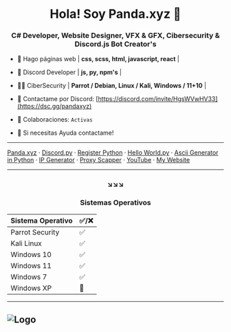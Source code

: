 <h1 align="center">Hola! Soy Panda.xyz 👋</h1>
<h3 align="center">C# Developer, Website Designer, VFX & GFX, Cibersecurity & Discord.js Bot Creator's</h3>



- 🎉 Hago páginas web | **css, scss, html, javascript, react** |

- 🔧 Discord Developer | **js, py, npm's** |

- 👨‍💻 CiberSecurity | **Parrot / Debian, Linux / Kali, Windows / 11+10** |

- 💬 Contactame por Discord: [https://discord.com/invite/HgsWVwHV33](https://dsc.gg/pandaxyz)

- 🤝 Colaboraciones: `Activas`

- 🚀 Si necesitas Ayuda contactame!
---

[Panda.xyz](https://pandaxyz.netlify.app/) · [Discord.py](https://github.com/Pandaxyz-xd/Discord-PyCommand/blob/main/Discord-PyCommand.py) · [Register Python](https://github.com/Pandaxyz-xd/register-by-inputs) · [Hello World.py](https://github.com/Pandaxyz-xd/HelloWorld-py) · [Ascii Generator in Python](https://github.com/Pandaxyz-xd/ASCII-Generator) · [IP Generator](https://ip-generator.glitch.me/) · [Proxy Scapper](https://github.com/Pandaxyz-xd/Proxy-Generator) · [YouTube](https://www.youtube.com/channel/UCjUTSEfVbWGrVcHZTas-low) · [My Website](https://pandaxyzzz.glitch.me/)

---

<h3 align="center">↘️↘️↘️</h3>


<h3 align="center"> Sistemas Operativos </h3>



Sistema Operativo| ✅/❌
------- | ----------------|
Parrot Security|✅
Kali Linux|✅
Windows 10|✅
Windows 11|✅
Windows 7|✅
Windows XP|🤝
---

![Logo](https://i.imgur.com/cbET0ub.png)
---

